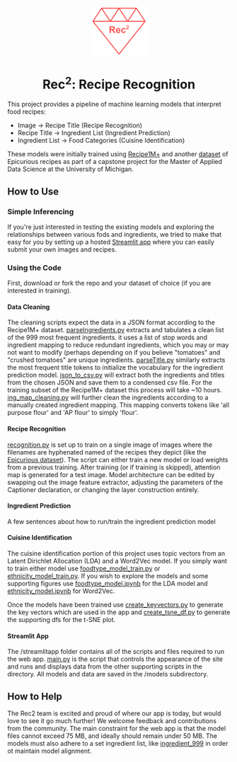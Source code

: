 <p align="center">
  <img src="./images/rec2_logo.png" alt="Rec2 Logo">
  <h1 align="center">Rec<sup>2</sup>: Recipe Recognition</h1>
</p>

This project provides a pipeline of machine learning models that interpret food recipes:
- Image &rarr; Recipe Title (Recipe Recognition)
- Recipe Title &rarr; Ingredient List (Ingredient Prediction)
- Ingredient List &rarr; Food Categories (Cuisine Identification)

These models were initially trained using [Recipe1M+](http://pic2recipe.csail.mit.edu/) and another [dataset](https://www.kaggle.com/datasets/pes12017000148/food-ingredients-and-recipe-dataset-with-images) of Epicurious recipes as part of a capstone project for the Master of Applied Data Science at the University of Michigan.

## How to Use
### Simple Inferencing
If you're just interested in testing the existing models and exploring the relationships between various fods and ingredients, we tried to make that easy for you by setting up a hosted [Streamlit app](https://mcnaljr-capstone-streamlitappmain-e4lj1v.streamlit.app/) where you can easily submit your own images and recipes.

### Using the Code
First, download or fork the repo and your dataset of choice (if you are interested in training).
#### Data Cleaning
The cleaning scripts expect the data in a JSON format according to the Recipe1M+ dataset. [parseIngredients.py](https://github.com/mcnaljr/capstone/blob/main/data_cleaning/parseIngredients.py) extracts and tabulates a clean list of the 999 most frequent ingredients. it uses a list of stop words and ingredient mapping to reduce redundant ingredients, which you may or may not want to modify (perhaps depending on if you believe "tomatoes" and "crushed tomatoes" are unique ingredients. [parseTitle.py](https://github.com/mcnaljr/capstone/blob/main/data_cleaning/parseTitle.py) similarly extracts the most frequent title tokens to initialize the vocabulary for the ingredient prediction model. [json_to_csv.py](https://github.com/mcnaljr/capstone/blob/main/data_cleaning/json_to_csv.py) will extract both the ingredients and titles from the chosen JSON and save them to a condensed csv file. For the training subset of the Recipe1M+ dataset this process will take ~10 hours. [ing_map_cleaning.py](https://github.com/mcnaljr/capstone/blob/main/data_cleaning/ing_map_cleaning.py) will further clean the ingredients according to a manually created ingredient mapping. This mapping converts tokens like 'all purpose flour' and 'AP flour' to simply 'flour'.

#### Recipe Recognition
[recognition.py](https://github.com/mcnaljr/capstone/blob/main/model_generation/recognition.py) is set up to train on a single image of images where the filenames are hyphenated named of the recipes they depict (like the [Epicurious dataset](https://www.kaggle.com/datasets/pes12017000148/food-ingredients-and-recipe-dataset-with-images)). The script can either train a new model or load weights from a previous training. After training (or if training is skipped), attention map is generated for a test image. Model architecture can be edited by swapping out the image feature extractor, adjusting the parameters of the Captioner declaration, or changing the layer construction entirely.

#### Ingredient Prediction
A few sentences about how to run/train the ingredient prediction model

#### Cuisine Identification
The cuisine identification portion of this project uses topic vectors from an Latent Dirichlet Allocation (LDA) and a Word2Vec model. If you simply want to train either model use [foodtype_model_train.py](https://github.com/mcnaljr/capstone/blob/main/model_generation/cuisine_identification/foodtype_model_train.py) or [ethnicity_model_train.py](https://github.com/mcnaljr/capstone/blob/main/model_generation/cuisine_identification/ethnicity_model_train.py). If you wish to explore the models and some supporting figures use [foodtype_model.ipynb](https://github.com/mcnaljr/capstone/blob/main/model_generation/cuisine_identification/foodtype_model.ipynb) for the LDA model and [ethnicity_model.ipynb](https://github.com/mcnaljr/capstone/blob/main/model_generation/cuisine_identification/ethnicity_model.ipynb) for Word2Vec.

Once the models have been trained use [create_keyvectors.py](https://github.com/mcnaljr/capstone/blob/main/model_generation/create_keyvectors.py) to generate the key vectors which are used in the app and [create_tsne_df.py](https://github.com/mcnaljr/capstone/blob/main/model_generation/create_tsne_df.py) to generate the supporting dfs for the t-SNE plot.

#### Streamlit App
The /streamlitapp folder contains all of the scripts and files required to run the web app. [main.py](https://github.com/mcnaljr/capstone/blob/main/streamlitapp/main.py) is the script that controls the appearance of the site and runs and displays data from the other supporting scripts in the directory. All models and data are saved in the /models subdirectory.

## How to Help
The Rec2 team is excited and proud of where our app is today, but would love to see it go much further! We welcome feedback and contributions from the community. The main constraint for the web app is that the model files cannot exceed 75 MB, and ideally should remain under 50 MB. The models must also adhere to a set ingredient list, like [ingredient_999](https://github.com/mcnaljr/capstone/blob/main/streamlitapp/models/json/ingredients_999.json) in order ot maintain model alignment.

